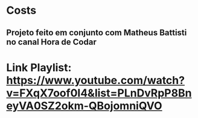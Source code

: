 # Costs

## Projeto feito em conjunto com Matheus Battisti no canal Hora de Codar

# Link Playlist: https://www.youtube.com/watch?v=FXqX7oof0I4&list=PLnDvRpP8BneyVA0SZ2okm-QBojomniQVO







